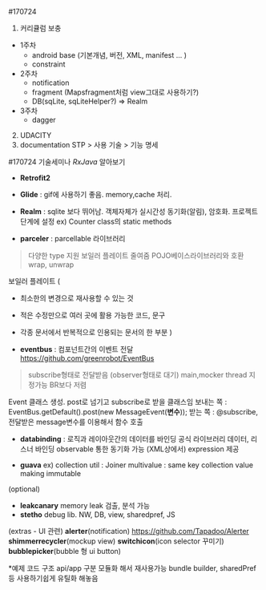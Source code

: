 #170724
1. 커리큘럼 보충
+ 1주차
  - android base (기본개념, 버전, XML, manifest ... )
  - constraint
+ 2주차
  - notification
  - fragment (Mapsfragment처럼 view그대로 사용하기?)
  - DB(sqLite, sqLiteHelper?) => Realm
+ 3주차
  - dagger
2. UDACITY
3. documentation
  STP > 사용 기술 > 기능 명세

#170724 기술세미나
*RxJava* 알아보기

- **Retrofit2**
- **Glide** : gif에 사용하기 좋음. memory,cache 처리.
- **Realm** : sqlite 보다 뛰어남. 객체자체가 실시간성 동기화(알림), 암호화.
  프로젝트 단계에 설정
  ex) Counter class의 static methods

-  **parceler** : parcellable 라이브러리
>다양한 type 지원
>보일러 플레이트 줄여줌
POJO베이스라이브러리와 호환
wrap, unwrap

보일러 플레이트 (
  - 최소한의 변경으로 재사용할 수 있는 것
  - 적은 수정만으로 여러 곳에 활용 가능한 코드, 문구
  - 각종 문서에서 반복적으로 인용되는 문서의 한 부분
)

- **eventbus** : 컴포넌트간의 이벤트 전달 https://github.com/greenrobot/EventBus
>subscribe형태로 전달받음
(observer형태로 대기)
main,mocker thread 지정가능
BR보다 저렴

Event 클래스 생성. post로 넘기고 subscribe로 받을 클래스임
보내는 쪽 : EventBus.getDefault().post(new MessageEvent(**변수**));
받는 쪽 : @subscribe, 전달받은 message변수를 이용해서 함수 호출

- **databinding** :
로직과 레이아웃간의 데이터를 바인딩
공식 라이브러리
데이터, 리스너 바인딩
observable 통한 동기화 가능
(XML상에서) expression 제공

- **guava**
ex) collection util : Joiner
multivalue : same key collection value
making immutable

(optional)
- **leakcanary**
memory leak 검출, 분석 가능
- **stetho**
debug lib.  NW, DB, view, sharedpref, JS

(extras - UI 관련)
**alerter**(notification) https://github.com/Tapadoo/Alerter
**shimmerrecycler**(mockup view)
**switchicon**(icon selector 꾸미기)
**bubblepicker**(bubble 형 ui button)

*예제 코드 구조
api/app 구분 모듈화 해서 재사용가능
bundle builder, sharedPref 등 사용하기쉽게 유틸화 해놓음
